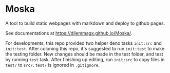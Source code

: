 # Moska

A tool to build static webpages with markdown and deploy to github pages.

See documentations at https://dilemmagx.github.io/Moska/.

For developments, this repo provided two helper deno tasks `init:src` and `init:test`. After coloning this repo, it's suggested to run `init:test` to make the testing folder. New changes should be made in the test folder, and test by running `test` task. After finishing up editing, run `init:src` to copy files in `test/` to `src/`. `test/` is ignored in `.gitignore`.